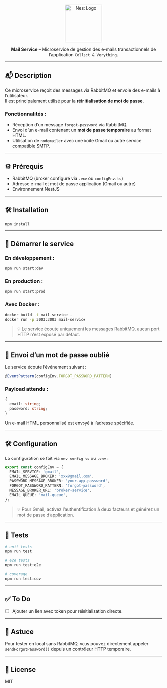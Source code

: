 <p align="center">
  <a href="http://nestjs.com/" target="blank">
    <img src="https://nestjs.com/img/logo-small.svg" width="120" alt="Nest Logo" />
  </a>
</p>

<p align="center">
  <strong>Mail Service</strong> – Microservice de gestion des e-mails transactionnels de l’application <code>Collect & Verything</code>.
</p>

---

## 📬 Description

Ce microservice reçoit des messages via RabbitMQ et envoie des e-mails à l’utilisateur.  
Il est principalement utilisé pour la **réinitialisation de mot de passe**.

### Fonctionnalités :
- Réception d’un message `forgot-password` via RabbitMQ.
- Envoi d’un e-mail contenant un **mot de passe temporaire** au format HTML.
- Utilisation de `nodemailer` avec une boîte Gmail ou autre service compatible SMTP.

---

## ⚙️ Prérequis

- RabbitMQ (broker configuré via `.env` ou `configEnv.ts`)
- Adresse e-mail et mot de passe application (Gmail ou autre)
- Environnement NestJS

---

## 🛠 Installation

```bash
npm install
```

---

## 🚀 Démarrer le service

### En développement :

```bash
npm run start:dev
```

### En production :

```bash
npm run start:prod
```

### Avec Docker :

```bash
docker build -t mail-service .
docker run -p 3003:3003 mail-service
```

> 💡 Le service écoute uniquement les messages RabbitMQ, aucun port HTTP n’est exposé par défaut.

---

## 📩 Envoi d’un mot de passe oublié

Le service écoute l’événement suivant :

```ts
@EventPattern(configEnv.FORGOT_PASSWORD_PATTERN)
```

### Payload attendu :
```ts
{
  email: string;
  password: string;
}
```

Un e-mail HTML personnalisé est envoyé à l’adresse spécifiée.

---

## 🛠 Configuration

La configuration se fait via `env-config.ts` ou `.env` :

```ts
export const configEnv = {
  EMAIL_SERVICE: 'gmail',
  EMAIL_MESSAGE_BROKER: 'xxx@gmail.com',
  PASSWORD_MESSAGE_BROKER: 'your-app-password',
  FORGOT_PASSWORD_PATTERN: 'forgot-password',
  MESSAGE_BROKER_URL: 'broker-service',
  EMAIL_QUEUE: 'mail-queue',
};
```

> 💡 Pour Gmail, activez l’authentification à deux facteurs et générez un mot de passe d’application.

---

## 🧪 Tests

```bash
# unit tests
npm run test

# e2e tests
npm run test:e2e

# coverage
npm run test:cov
```

---

## ✅ To Do

- [ ] Ajouter un lien avec token pour réinitialisation directe.

---

## 🧠 Astuce

Pour tester en local sans RabbitMQ, vous pouvez directement appeler `sendForgotPassword()` depuis un contrôleur HTTP temporaire.

---

## 📝 License

MIT
